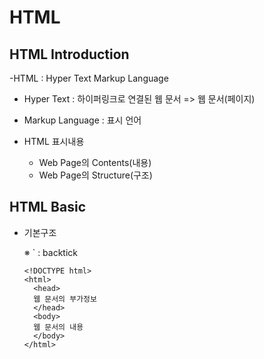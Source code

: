 # HTML

## HTML Introduction

-HTML : Hyper Text Markup Language

- Hyper Text : 하이퍼링크로 연결된 웹 문서 => 웹 문서(페이지)
- Markup Language : 표시 언어

- HTML 표시내용
  - Web Page의 Contents(내용)
  - Web Page의 Structure(구조)

## HTML Basic

- 기본구조

  ※ ` : backtick

  ```
  <!DOCTYPE html>
  <html>
    <head>
    웹 문서의 부가정보
    </head>
    <body>
    웹 문서의 내용
    </body>
  </html>
  ```
